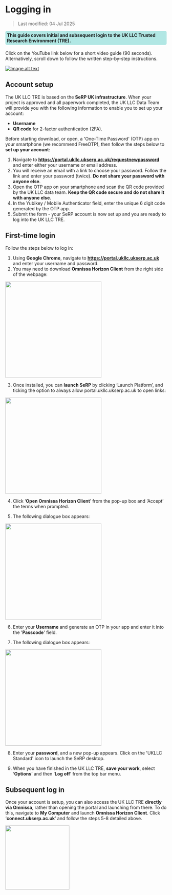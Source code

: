 # Logging in
>Last modified: 04 Jul 2025
<div style="background-color: rgba(0, 178, 169, 0.3); padding: 5px; border-radius: 5px;"><strong>This guide covers initial and subsequent login to the UK LLC Trusted Research Environment (TRE).</strong></div>
<br>
Click on the YouTube link below for a short video guide (90 seconds). Alternatively, scroll down to follow the written step-by-step instructions.


<div style="text-align: left;">

[![Image alt text](https://img.youtube.com/vi/b0rVy6IfJu8/0.jpg)](https://www.youtube.com/watch?v=b0rVy6IfJu8)
</div>


## Account setup
The UK LLC TRE is based on the **SeRP UK infrastructure**. When your project is approved and all paperwork completed, the UK LLC Data Team will provide you with the following information to enable you to set up your account:
* **Username**
* **QR code** for 2-factor authentication (2FA).

Before starting download, or open, a 'One-Time Password' (OTP) app on your smartphone (we recommend FreeOTP), then follow the steps below to **set up your account**:

1.	Navigate to <strong><a href="https://portal.ukllc.ukserp.ac.uk/requestnewpassword" target="_blank" rel="noopener noreferrer">https://portal.ukllc.ukserp.ac.uk/requestnewpassword</a></strong> and enter either your username or email address.
2.	You will receive an email with a link to choose your password. Follow the link and enter your password (twice). **Do not share your password with anyone else**.
3.	Open the OTP app on your smartphone and scan the QR code provided by the UK LLC data team. **Keep the QR code secure and do not share it with anyone else**.
4. In the Yubikey / Mobile Authenticator field, enter the unique 6 digit code generated by the OTP app.
5. Submit the form - your SeRP account is now set up and you are ready to log into the UK LLC TRE.

## First-time login

Follow the steps below to log in:
1.	Using **Google Chrome**, navigate to <strong><a href="https://portal.ukllc.ukserp.ac.uk" target="_blank" rel="noopener noreferrer">https://portal.ukllc.ukserp.ac.uk</a></strong> and enter your username and password.
2. You may need to download **Omnissa Horizon Client** from the right side of the webpage:
<img src="../images/user_guide/image.png" width="300"/>

3.	Once installed, you can **launch SeRP** by clicking ‘Launch Platform’, and ticking the option to always allow portal.ukllc.ukserp.ac.uk to open links:
<img src="../images/user_guide/image-1.png" width="300"/>

4. Click ‘**Open Omnissa Horizon Client**’ from the pop-up box and ‘Accept’ the terms when prompted.

5.	The following dialogue box appears:
<img src="../images/user_guide/image-2.png" width="300"/>

6. Enter your **Username** and generate an OTP in your app and enter it into the '**Passcode**' field.

7.	The following dialogue box appears:
<img src="../images/user_guide/image-3.png" width="300"/>

8.  Enter your **password**, and a new pop-up appears. Click on the 'UKLLC Standard' icon to launch the SeRP desktop.

9. When you have finished in the UK LLC TRE, **save your work**, select ‘**Options**’ and then ‘**Log off**’ from the top bar menu.

## Subsequent log in
Once your account is setup, you can also access the UK LLC TRE **directly via Omnissa**, rather than opening the portal and launching from there. To do this, navigate to **My Computer** and launch **Omnissa Horizon Client**. Click ‘**connect.ukserp.ac.uk**’ and follow the steps 5-8 detailed above.

<img src="../images/user_guide/image-4.png" width="200" height="200"/>
